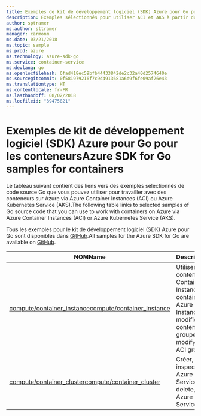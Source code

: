```yaml
---
title: Exemples de kit de développement logiciel (SDK) Azure pour Go pour les conteneurs
description: Exemples sélectionnés pour utiliser ACI et AKS à partir du kit de développement logiciel (SDK) Azure pour Go.
author: sptramer
ms.author: sttramer
manager: carmonm
ms.date: 03/21/2018
ms.topic: sample
ms.prod: azure
ms.technology: azure-sdk-go
ms.service: container-service
ms.devlang: go
ms.openlocfilehash: 6fad418ec59bfb44433842de2c32a40d2574640e
ms.sourcegitcommit: 0f581979216f7c9d4913681a6d9f6fe09af26e43
ms.translationtype: HT
ms.contentlocale: fr-FR
ms.lasthandoff: 08/02/2018
ms.locfileid: "39475821"
---
```

# <a name="azure-sdk-for-go-samples-for-containers"></a><span data-ttu-id="58c3e-103">Exemples de kit de développement logiciel (SDK) Azure pour Go pour les conteneurs</span><span class="sxs-lookup"><span data-stu-id="58c3e-103">Azure SDK for Go samples for containers</span></span>

<span data-ttu-id="58c3e-104">Le tableau suivant contient des liens vers des exemples sélectionnés de code source Go que vous pouvez utiliser pour travailler avec des conteneurs sur Azure via Azure Container Instances (ACI) ou Azure Kubernetes Service (AKS).</span><span class="sxs-lookup"><span data-stu-id="58c3e-104">The following table links to selected samples of Go source code that you can use to work with containers on Azure via Azure Container Instances (ACI) or Azure Kubernetes Service (AKS).</span></span> 

<span data-ttu-id="58c3e-105">Tous les exemples pour le kit de développement logiciel (SDK) Azure pour Go sont disponibles dans [GitHub](https://github.com/Azure-Samples/azure-sdk-for-go-samples).</span><span class="sxs-lookup"><span data-stu-id="58c3e-105">All samples for the Azure SDK for Go are available on [GitHub](https://github.com/Azure-Samples/azure-sdk-for-go-samples).</span></span>

| <span data-ttu-id="58c3e-106">NOM</span><span class="sxs-lookup"><span data-stu-id="58c3e-106">Name</span></span> | <span data-ttu-id="58c3e-107">Description</span><span class="sxs-lookup"><span data-stu-id="58c3e-107">Description</span></span> |
|------|-------------|
| [<span data-ttu-id="58c3e-108">compute/container_instance</span><span class="sxs-lookup"><span data-stu-id="58c3e-108">compute/container_instance</span></span>](https://github.com/Azure-Samples/azure-sdk-for-go-samples/blob/master/compute/container_instance.go) | <span data-ttu-id="58c3e-109">Utiliser les groupes de conteneurs dans Azure Container Instances.</span><span class="sxs-lookup"><span data-stu-id="58c3e-109">Work with container groups in Azure Container Instances.</span></span> <span data-ttu-id="58c3e-110">Créer et modifier des conteneurs dans un groupe ACI.</span><span class="sxs-lookup"><span data-stu-id="58c3e-110">Create and modify containers in an ACI group.</span></span> |
| [<span data-ttu-id="58c3e-111">compute/container_cluster</span><span class="sxs-lookup"><span data-stu-id="58c3e-111">compute/container_cluster</span></span>](https://github.com/Azure-Samples/azure-sdk-for-go-samples/blob/master/compute/container_cluster.go) | <span data-ttu-id="58c3e-112">Créer, supprimer et inspecter les clients Azure Kubernetes Service (AKS).</span><span class="sxs-lookup"><span data-stu-id="58c3e-112">Create, delete, and inspect Azure Kubernetes Service (AKS) clients.</span></span> |
